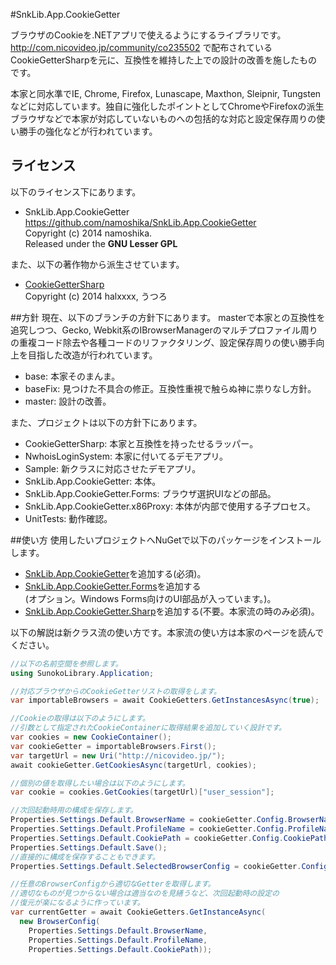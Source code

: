 ﻿#SnkLib.App.CookieGetter

ブラウザのCookieを.NETアプリで使えるようにするライブラリです。  
<http://com.nicovideo.jp/community/co235502> で配布されているCookieGetterSharpを元に、互換性を維持した上での設計の改善を施したものです。

本家と同水準でIE, Chrome, Firefox, Lunascape, Maxthon, Sleipnir, Tungstenなどに対応しています。独自に強化したポイントとしてChromeやFirefoxの派生ブラウザなどで本家が対応していないものへの包括的な対応と設定保存周りの使い勝手の強化などが行われています。

## ライセンス
以下のライセンス下にあります。  
* SnkLib.App.CookieGetter  
  https://github.com/namoshika/SnkLib.App.CookieGetter  
  Copyright (c) 2014 namoshika.  
  Released under the **GNU Lesser GPL**  

また、以下の著作物から派生させています。
* [CookieGetterSharp](http://d.hatena.ne.jp/halxxxx/20091212/1260649353)  
  Copyright (c) 2014 halxxxx, うつろ

##方針
現在、以下のブランチの方針下にあります。
masterで本家との互換性を追究しつつ、Gecko, Webkit系のIBrowserManagerのマルチプロファイル周りの重複コード除去や各種コードのリファクタリング、設定保存周りの使い勝手向上を目指した改造が行われています。

* base: 本家そのまんま。
* baseFix: 見つけた不具合の修正。互換性重視で触らぬ神に祟りなし方針。
* master: 設計の改善。

また、プロジェクトは以下の方針下にあります。

* CookieGetterSharp: 本家と互換性を持ったせるラッパー。
* NwhoisLoginSystem: 本家に付いてるデモアプリ。
* Sample: 新クラスに対応させたデモアプリ。
* SnkLib.App.CookieGetter: 本体。
* SnkLib.App.CookieGetter.Forms: ブラウザ選択UIなどの部品。
* SnkLib.App.CookieGetter.x86Proxy: 本体が内部で使用する子プロセス。
* UnitTests: 動作確認。

##使い方
使用したいプロジェクトへNuGetで以下のパッケージをインストールします。
* [SnkLib.App.CookieGetter](https://www.nuget.org/packages/SnkLib.App.CookieGetter/)を追加する(必須)。
* [SnkLib.App.CookieGetter.Forms](https://www.nuget.org/packages/SnkLib.App.CookieGetter.Forms/)を追加する  
  (オプション。Windows Forms向けのUI部品が入っています。)。
* [SnkLib.App.CookieGetter.Sharp](https://www.nuget.org/packages/SnkLib.App.CookieGetter.Sharp/)を追加する(不要。本家流の時のみ必須)。

以下の解説は新クラス流の使い方です。本家流の使い方は本家のページを読んでください。

```C#
//以下の名前空間を参照します。
using SunokoLibrary.Application;

//対応ブラウザからのCookieGetterリストの取得をします。
var importableBrowsers = await CookieGetters.GetInstancesAsync(true);

//Cookieの取得は以下のようにします。
//引数として指定されたCookieContainerに取得結果を追加していく設計です。
var cookies = new CookieContainer();
var cookieGetter = importableBrowsers.First();
var targetUrl = new Uri("http://nicovideo.jp/");
await cookieGetter.GetCookiesAsync(targetUrl, cookies);

//個別の値を取得したい場合は以下のようにします。
var cookie = cookies.GetCookies(targetUrl)["user_session"];

//次回起動時用の構成を保存します。
Properties.Settings.Default.BrowserName = cookieGetter.Config.BrowserName;
Properties.Settings.Default.ProfileName = cookieGetter.Config.ProfileName;
Properties.Settings.Default.CookiePath = cookieGetter.Config.CookiePath;
Properties.Settings.Default.Save();
//直接的に構成を保存することもできます。
Properties.Settings.Default.SelectedBrowserConfig = cookieGetter.Config

//任意のBrowserConfigから適切なGetterを取得します。
//適切なものが見つからない場合は適当なのを見繕うなど、次回起動時の設定の
//復元が楽になるように作っています。
var currentGetter = await CookieGetters.GetInstanceAsync(
  new BrowserConfig(
    Properties.Settings.Default.BrowserName,
    Properties.Settings.Default.ProfileName,
    Properties.Settings.Default.CookiePath));
```
